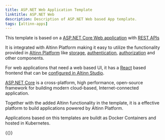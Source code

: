 ```yaml
---
title: ASP.NET Web Application Template
linktitle: ASP.NET Web
description: Description of ASP.NET Web based App template.
tags: [altinn-apps]
---
```


This template is based on a [ASP.NET Core Web application](https://dotnet.microsoft.com/apps/aspnet/web-apps) with [REST APIs](https://dotnet.microsoft.com/apps/aspnet/apis)

It is integrated with Altinn Platform making it easy to utilize the functionality provided in [Altinn Platform](/technology/solutions/altinn-platform/) like [storage](/technology/solutions/altinn-platform/storage/), [authentication](/technology/solutions/altinn-platform/authentication/), 
[authorization](/technology/solutions/altinn-platform/authorization/) and other components.

For web applications that need a web based UI, it has a [React](https://reactjs.org/) based frontend that can be
[configured in Altinn Studio](../../../../../../app/getting-started/navigation/designer/ui-editor/).

[ASP.NET Core](https://docs.microsoft.com/en-us/aspnet/core/?view=aspnetcore-3.0) is a cross-platform, high performance,
open-source framework for building modern cloud-based, Internet-connected application.

Together with the added Altinn functionality in the template, it is a effective platform to build applications powered by Altinn Platform.

Applications based on this templates are buildt as Docker Containers and hosted in Kubernetes.

{{<children>}}
